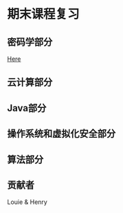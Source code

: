 # 期末课程复习

## 密码学部分

[Here](https://github.com/h3h3da/Course-review-materials/tree/master/%E5%AF%86%E7%A0%81%E5%AD%A6%E5%A4%8D%E4%B9%A0)

## 云计算部分

## Java部分

## 操作系统和虚拟化安全部分

## 算法部分

## 贡献者

Louie & Henry


